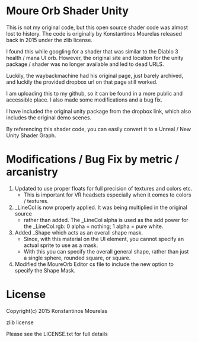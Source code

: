 # Moure Orb Shader Unity

This is not my original code, but this open source shader code was almost lost to history. The code is originally by Konstantinos Mourelas released back in 2015 under the zlib license.

I found this while googling for a shader that was similar to the Diablo 3 health / mana UI orb. However, the original site and location for the unity package / shader was no longer available and led to dead URLS.

Luckily, the waybackmachine had his original page, just barely archived, and luckily the provided dropbox url on that page still worked.

I am uploading this to my github, so it can be found in a more public and accessible place. I also made some modifications and a bug fix.

I have included the original unity package from the dropbox link, which also includes the original demo scenes.

By referencing this shader code, you can easily convert it to a Unreal / New Unity Shader Graph.

# Modifications / Bug Fix by metric / arcanistry

1. Updated to use proper floats for full precision of textures and colors etc.
    - This is important for VR headsets especially when it comes to colors / textures.
2. \_LineCol is now properly applied. It was being multiplied in the original source
    - rather than added. The \_LineCol alpha is used as the add power for the \_LineCol.rgb: 0 alpha = nothing; 1 alpha = pure white.
3. Added \_Shape which acts as an overall shape mask.
    - Since, with this material on the UI element, you cannot specify an actual sprite to use as a mask.
    - With this you can specify the overall general shape, rather than just a single sphere, rounded square, or square.
4. Modified the MoureOrb Editor cs file to include the new option to specify the Shape Mask.

# License
Copyright(c) 2015 Konstantinos Mourelas

zlib license

Please see the LICENSE.txt for full details
